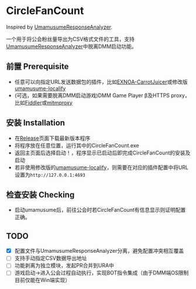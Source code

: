 # CircleFanCount

Inspired by [UmamusumeResponseAnalyzer](https://github.com/UmamusumeResponseAnalyzer/UmamusumeResponseAnalyzer).

一个用于将公会粉丝量导出为CSV格式文件的工具，支持[UmamusumeResponseAnalyzer](https://github.com/UmamusumeResponseAnalyzer/UmamusumeResponseAnalyzer)中脱离DMM启动功能。

## 前置 Prerequisite
* 任意可以向指定URL发送数据包的插件，比如[EXNOA-CarrotJuicer](https://github.com/CNA-Bld/EXNOA-CarrotJuicer)或修改版[umamusume-localify](https://github.com/EtherealAO/umamusume-localify)
* (可选，如果需要脱离DMM启动游戏)DMM Game Player β及HTTPS proxy，比如[Fiddler](https://www.telerik.com/fiddler/fiddler-classic)或[mitmproxy](https://mitmproxy.org/)

## 安装 Installation
* 在[Release](https://github.com/LoveCany/CircleFanCount/releases)页面下载最新版本程序
* 将程序放在任意位置，运行其中的CircleFanCount.exe
* 返回主页面后选择启动！，程序显示已启动后即完成CircleFanCount的安装及启动
* 若非使用修改版的[umamusume-localify](https://github.com/EtherealAO/umamusume-localify)，则需要在对应的插件配置中将URL设置为`http://127.0.0.1:4693`

## 检查安装 Checking
* 启动umamusume后，前往公会时若CircleFanCount有信息显示则证明配置正确。

## TODO

- [x] 配置文件与UmamusumeResponseAnalyzer分离，避免配置冲突相互覆盖
- [ ] 支持手动指定CSV数据导出地址
- [ ] 功能剥离为独立模块，发起PR合并到URA中
- [ ] 游戏启动->进入公会过程自动执行，实现BOT指令集成（由于DMM端OS限制目前仅能在Win端实现）
